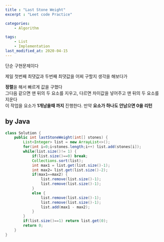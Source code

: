```yaml
---
title : "Last Stone Weight"
excerpt : "Leet code Practice"

categories:
    - Algorithm

tags:
    - List
    - Implementation
last_modified_at: 2020-04-15
---
```


단순 구현문제이다

제일 첫번째 최댓값과 두번째 최댓값을 어찌 구할지 생각을 해보다가

**정렬**을 해서 빠르게 값을 구했다  
그다음 같으면 맨 뒤의 두 요소를 지우고, 다르면 차이값을 넣어주고 맨 뒤의 두 요소를 지운다  
이 작업을 요소가 **1개남을때 까지** 진행한다. 만약 **요소가 하나도 안남으면 0을 리턴**  

## by Java

```java
class Solution {
    public int lastStoneWeight(int[] stones) {
        List<Integer> list = new ArrayList<>();
        for(int i=0;i<stones.length;i++) list.add(stones[i]);
        while(list.size()!= 1) {
            if(list.size()==0) break;
            Collections.sort(list);
            int max1 = list.get(list.size()-1);
            int max2= list.get(list.size()-2);
            if(max1==max2) {
                list.remove(list.size()-1);
                list.remove(list.size()-1);
            }
            else {
                list.remove(list.size()-1);
                list.remove(list.size()-1);
                list.add(max1 - max2);
            }
        }
        if(list.size()==1) return list.get(0);
        return 0;
    }
}
```